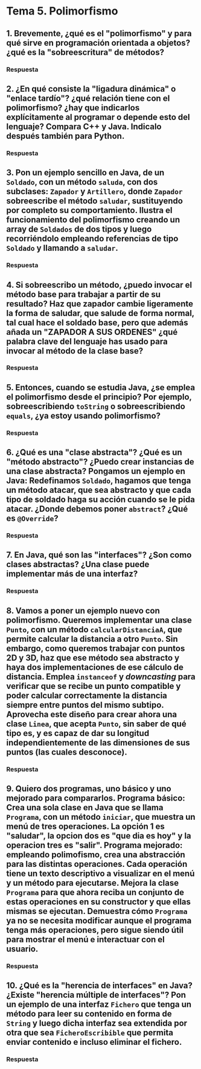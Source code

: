 <!--
Posible prompt:
<prompt>
Tengo un cuestionario con preguntas sobre "Polimorfismo". Debes tener en cuenta que los conocimientos previos que tengo (y por tanto tus respuestas deben ser adaptadas), son:
- C/C++ sin orientación a objetos.
- Temas de Java previos: Clases y Objetos, Encapsulación, Excepciones, Composición y Herencia.

Cada respuesta debe tener entre 2 - 4 párrafos de longitud (sin contar los trozos de código).

Por favor, escribe en impersonal las respuestas.

Responde de una en una
</prompt>
----
-->
# Tema 5. Polimorfismo

## 1. Brevemente, ¿qué es el **"polimorfismo"** y para qué sirve en programación orientada a objetos? ¿qué es la **"sobreescritura"** de métodos?

### Respuesta


## 2. ¿En qué consiste la **"ligadura dinámica"** o **"enlace tardío"**? ¿qué relación tiene con el polimorfismo? ¿hay que indicarlos explícitamente al programar o depende esto del lenguaje? Compara C++ y Java. Indicalo después también para Python.

### Respuesta


## 3. Pon un ejemplo sencillo en Java, de un `Soldado`, con un método `saluda`, con dos subclases: `Zapador` y `Artillero`, donde `Zapador` sobreescribe el método `saludar`, sustituyendo por completo su comportamiento. Ilustra el funcionamiento del polimorfismo creando un array de `Soldados` de dos tipos y luego recorriéndolo empleando referencias de tipo `Soldado` y llamando a `saludar`.

### Respuesta


## 4. Si sobreescribo un método, ¿puedo invocar el método base para trabajar a partir de su resultado? Haz que zapador cambie ligeramente la forma de saludar, que salude de forma normal, tal cual hace el soldado base, pero que además añada un "ZAPADOR A SUS ORDENES" ¿qué palabra clave del lenguaje has usado para invocar al método de la clase base?

### Respuesta


## 5. Entonces, cuando se estudia Java, ¿se emplea el polimorfismo desde el principio? Por ejemplo, sobreescribiendo `toString` o sobreescribiendo `equals`, ¿ya estoy usando polimorfismo?

### Respuesta


## 6. ¿Qué es una **"clase abstracta"**? ¿Qué es un **"método abstracto"**? ¿Puedo crear instancias de una clase abstracta? Pongamos un ejemplo en Java: Redefinamos `Soldado`, hagamos que tenga un método atacar, que sea abstracto y que cada tipo de soldado haga su acción cuando se le pida atacar. ¿Donde debemos poner `abstract`? ¿Qué es `@Override`?  

### Respuesta


## 7. En Java, qué son las **"interfaces"**? ¿Son como clases abstractas? ¿Una clase puede implementar más de una interfaz? 

### Respuesta


## 8. Vamos a poner un ejemplo nuevo con polimorfismo. Queremos implementar una clase `Punto`, con un método `calcularDistanciaA`, que permite calcular la distancia a otro `Punto`. Sin embargo, como queremos trabajar con puntos 2D y 3D, haz que ese método sea abstracto y haya dos implementaciones de ese cálculo de distancia. Emplea `instanceof` y *downcasting* para verificar que se recibe un punto compatible y poder calcular correctamente la distancia siempre entre puntos del mismo subtipo. Aprovecha este diseño para crear ahora una clase `Linea`, que acepta `Punto`, sin saber de qué tipo es, y es capaz de dar su longitud independientemente de las dimensiones de sus puntos (las cuales desconoce).

### Respuesta


## 9. Quiero dos programas, uno básico y uno mejorado para compararlos. Programa básico: Crea una sola clase en Java que se llama `Programa`, con un método `iniciar`, que muestra un menú de tres operaciones. La opción 1 es "saludar", la opcion dos es "que dia es hoy" y la operacion tres es "salir". Programa mejorado: empleando polimofismo, crea una abstracción para las distintas operaciones. Cada operación tiene un texto descriptivo a visualizar en el menú y un método para ejecutarse. Mejora la clase `Programa` para que ahora reciba un conjunto de estas operaciones en su constructor y que ellas mismas se ejecutan. Demuestra cómo `Programa` ya no se necesita modificar aunque el programa tenga más operaciones, pero sigue siendo útil para mostrar el menú e interactuar con el usuario.

### Respuesta


## 10. ¿Qué es la **"herencia de interfaces"** en Java? ¿Existe **"herencia múltiple de interfaces"**? Pon un ejemplo de una interfaz `Fichero` que tenga un método para leer su contenido en forma de `String` y luego dicha interfaz sea extendida por otra que sea `FicheroEscribible` que permita enviar contenido e incluso eliminar el fichero.

### Respuesta
